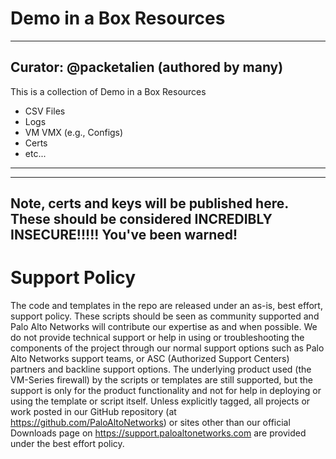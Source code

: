 # Demo in a Box Resources

---
Curator: @packetalien (authored by many) 
---

This is a collection of Demo in a Box Resources
* CSV Files
* Logs
* VM VMX (e.g., Configs)
* Certs
* etc...
---

--- 
Note, certs and keys will be published here. These should be considered
INCREDIBLY INSECURE!!!!! You've been warned!
---


# Support Policy
The code and templates in the repo are released under an as-is, best effort, support policy. These scripts should be seen as community supported and Palo Alto Networks will contribute our expertise as and when possible. We do not provide technical support or help in using or troubleshooting the components of the project through our normal support options such as Palo Alto Networks support teams, or ASC (Authorized Support Centers) partners and backline support options. The underlying product used (the VM-Series firewall) by the scripts or templates are still supported, but the support is only for the product functionality and not for help in deploying or using the template or script itself. Unless explicitly tagged, all projects or work posted in our GitHub repository (at https://github.com/PaloAltoNetworks) or sites other than our official Downloads page on https://support.paloaltonetworks.com are provided under the best effort policy.

